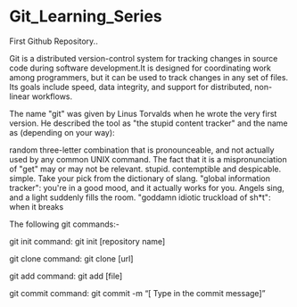 # Git_Learning_Series

First Github Repository..

Git is a distributed version-control system for tracking changes in source code during software development.It is designed for coordinating work among programmers, but it can be used to track changes in any set of files. Its goals include speed, data integrity, and support for distributed, non-linear workflows.

The name "git" was given by Linus Torvalds when he wrote the very first version. He described the tool as "the stupid content tracker" and the name as (depending on your way):

random three-letter combination that is pronounceable, and not actually used by any common UNIX command. The fact that it is a mispronunciation of "get" may or may not be relevant. stupid. contemptible and despicable. simple. Take your pick from the dictionary of slang. "global information tracker": you're in a good mood, and it actually works for you. Angels sing, and a light suddenly fills the room. "goddamn idiotic truckload of sh*t": when it breaks

The following git commands:-

git init command: git init [repository name]

git clone command: git clone [url]

git add command: git add [file]

git commit command: git commit -m “[ Type in the commit message]”
